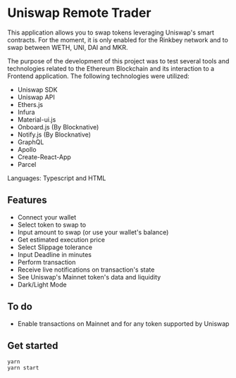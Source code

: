# Uniswap Remote Trader
This application allows you to swap tokens leveraging Uniswap's smart contracts. For the moment, it is only enabled for the Rinkbey network and to swap between WETH, UNI, DAI and MKR.

The purpose of the development of this project was to test several tools and technologies related to the Ethereum Blockchain and its interaction to a Frontend application. The following technologies were utilized:
- Uniswap SDK
- Uniswap API
- Ethers.js
- Infura
- Material-ui.js
- Onboard.js (By Blocknative)
- Notify.js (By Blocknative)
- GraphQL
- Apollo
- Create-React-App
- Parcel

Languages: Typescript and HTML

## Features
- Connect your wallet
- Select token to swap to
- Input amount to swap (or use your wallet's balance)
- Get estimated execution price
- Select Slippage tolerance
- Input Deadline in minutes
- Perform transaction
- Receive live notifications on transaction's state
- See Uniswap's Mainnet token's data and liquidity
- Dark/Light Mode

## To do
- Enable transactions on Mainnet and for any token supported by Uniswap

## Get started
```
yarn
yarn start
```
